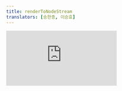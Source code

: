```yaml
---
title: renderToNodeStream
translators: [송한종, 이승효]
---
```


<iframe 
  style={{aspectRatio: 1.7778, width: '100%'}} 
  src="https://www.youtube.com/embed/playlist?list=PLjQV3hketAJkh6BEl0n4PDS_2fBd0cS9v&index=71&start=1528"
  title="YouTube video player" 
  frameBorder="0" 
/>

<Deprecated>

This API will be removed in a future major version of React. Use [`renderToPipeableStream`](/reference/react-dom/server/renderToPipeableStream) instead.
<Trans>이 API는 향후 React의 주요 버전에서 제거될 예정입니다. 대신 [`renderToPipeableStream`](/reference/react-dom/server/renderToPipeableStream) 을 사용하세요.</Trans>

</Deprecated>

<Intro>

`renderToNodeStream` renders a React tree to a [Node.js Readable Stream.](https://nodejs.org/api/stream.html#readable-streams)
<Trans>`renderToNodeStream`은 React 트리를 [읽기 가능한 Node.js 스트림](https://nodejs.org/api/stream.html#readable-streams)으로 렌더링합니다.</Trans>

```js
const stream = renderToNodeStream(reactNode, options?)
```

</Intro>

<InlineToc />

---

## Reference<Trans>참조</Trans> {/*reference*/}

### `renderToNodeStream(reactNode, options?)` {/*rendertonodestream*/}

On the server, call `renderToNodeStream` to get a [Node.js Readable Stream](https://nodejs.org/api/stream.html#readable-streams) which you can pipe into the response.
<Trans>서버에서 `renderToNodeStream`을 호출하면 응답에 연결할 수 있는 [읽기 가능한 Node.js 스트림](https://nodejs.org/api/stream.html#readable-streams)을 가져옵니다.</Trans>

```js
import { renderToNodeStream } from 'react-dom/server';

const stream = renderToNodeStream(<App />);
stream.pipe(response);
```

On the client, call [`hydrateRoot`](/reference/react-dom/client/hydrateRoot) to make the server-generated HTML interactive.
<Trans>클라이언트에서 [`hydrateRoot`](/reference/react-dom/client/hydrateRoot)를 호출하여 서버에서 생성된 HTML을 상호작용 가능하도록 만드세요.</Trans>

[See more examples below.](#usage)
<Trans>[아래에서 더 많은 예시를 확인하세요.](#usage)</Trans>

#### Parameters<Trans>매개변수</Trans> {/*parameters*/}

* `reactNode`: A React node you want to render to HTML. For example, a JSX element like `<App />`.
<Trans outdent>`reactNode`: HTML로 렌더링하려는 React 노드. 예를 들어, `<App />`과 같은 JSX 엘리먼트입니다.</Trans>

* **optional** `options`: An object for server render.
  * **optional** `identifierPrefix`: A string prefix React uses for IDs generated by [`useId`.](/reference/react/useId) Useful to avoid conflicts when using multiple roots on the same page. Must be the same prefix as passed to [`hydrateRoot`.](/reference/react-dom/client/hydrateRoot#parameters)

#### Returns<Trans>반환값</Trans> {/*returns*/}

A [Node.js Readable Stream](https://nodejs.org/api/stream.html#readable-streams) that outputs an HTML string.
<Trans>HTML 문자열을 출력하는 [읽기 가능한 Node.js 스트림](https://nodejs.org/api/stream.html#readable-streams).</Trans>

#### Caveats<Trans>주의사항</Trans> {/*caveats*/}

* This method will wait for all [Suspense boundaries](/reference/react/Suspense) to complete before returning any output.
<Trans>이 메서드는 출력물을 반환하기 전에 모든 [Suspense 경계](/reference/react/Suspense)가 완료될 때까지 기다립니다.</Trans>

* As of React 18, this method buffers all of its output, so it doesn't actually provide any streaming benefits. This is why it's recommended that you migrate to [`renderToPipeableStream`](/reference/react-dom/server/renderToPipeableStream) instead.
<Trans>React 18부터 이 메서드는 모든 출력을 버퍼링하므로, 실제로 스트리밍의 이점을 누릴 수 없습니다. 따라서 [`renderToPipeableStream`](/reference/react-dom/server/renderToPipeableStream)으로 마이그레이션하는 것을 권장합니다.</Trans>

* The returned stream is a byte stream encoded in utf-8. If you need a stream in another encoding, take a look at a project like [iconv-lite](https://www.npmjs.com/package/iconv-lite), which provides transform streams for transcoding text.
<Trans>반환된 스트림은 utf-8로 인코딩된 바이트 스트림입니다. 다른 인코딩 스트림이 필요한 경우, 텍스트 변환을 위한 변환 스트림을 제공하는 [iconv-lite](https://www.npmjs.com/package/iconv-lite)와 같은 프로젝트를 살펴보세요.</Trans>

---

## Usage<Trans>사용법</Trans> {/*usage*/}

### Rendering a React tree as HTML to a Node.js Readable Stream<Trans>React 트리를 HTML로 읽기 가능한 Node.js 스트림에 렌더링하기 </Trans> {/*rendering-a-react-tree-as-html-to-a-nodejs-readable-stream*/}

Call `renderToNodeStream` to get a [Node.js Readable Stream](https://nodejs.org/api/stream.html#readable-streams) which you can pipe to your server response:
<Trans>`renderToNodeStream`을 호출하면 서버 응답으로 연결할 수 있는 [읽기 가능한 Node.js 스트림](https://nodejs.org/api/stream.html#readable-streams)을 가져옵니다:</Trans>

```js {5-6}
import { renderToNodeStream } from 'react-dom/server';

// The route handler syntax depends on your backend framework
app.use('/', (request, response) => {
  const stream = renderToNodeStream(<App />);
  stream.pipe(response);
});
```

The stream will produce the initial non-interactive HTML output of your React components. On the client, you will need to call [`hydrateRoot`](/reference/react-dom/client/hydrateRoot) to *hydrate* that server-generated HTML and make it interactive.
<Trans>스트림은 React 컴포넌트의 초기 비대화형 HTML 출력을 생성합니다. 클라이언트에서 서버에서 생성된 HTML을 *hydrate* 하고 상호작용 가능하도록 하려면 [`hydrateRoot`](/reference/react-dom/client/hydrateRoot)를 호출해야 합니다.</Trans>
